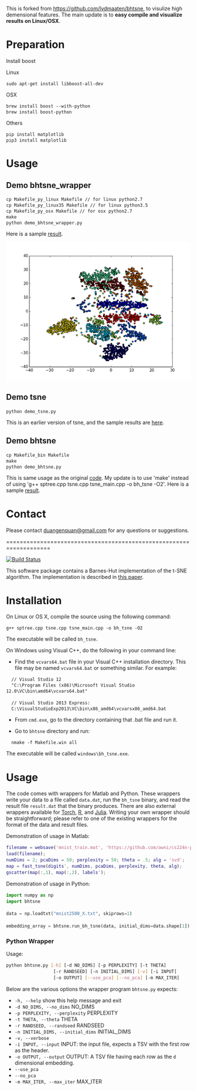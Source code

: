 This is forked from https://github.com/lvdmaaten/bhtsne, to visulize high demensional features.
The main update is to **easy compile and visualize results on Linux/OSX**.

# Preparation
Install boost

Linux
```
sudo apt-get install libboost-all-dev
```

OSX
```
brew install boost --with-python
brew install boost-python
```
Others
```
pip install matplotlib
pip3 install matplotlib
```
# Usage
## Demo bhtsne_wrapper
```
cp Makefile_py_linux Makefile // for linux python2.7
cp Makefile_py_linux35 Makefile // for linux python3.5
cp Makefile_py_osx Makefile // for osx python2.7
make
python demo_bhtsne_wrapper.py
```
Here is a sample [result](https://github.com/duangenquan/bhtsne/blob/master/results/bhtsne_wrapper_demo.png).

![](/results/bhtsne_wrapper_demo.png)


## Demo tsne
```
python demo_tsne.py
```
This is an earlier version of tsne, and the sample results are [here](https://github.com/duangenquan/bhtsne/blob/master/results/tsne_demo.png).

## Demo bhtsne
```
cp Makefile_bin Makefile
make
python demo_bhtsne.py
```
This is same usage as the original [code](https://github.com/lvdmaaten/bhtsne).
My update is to use 'make' instead of using 'g++ sptree.cpp tsne.cpp tsne_main.cpp -o bh_tsne -O2'.
Here is a sample [result](https://github.com/duangenquan/bhtsne/blob/master/results/bhtsne_demo.png).

# Contact
Please contact duangenquan@gmail.com for any questions or suggestions.


===================================================================

[![Build Status](https://travis-ci.org/lvdmaaten/bhtsne.svg)](https://travis-ci.org/lvdmaaten/bhtsne)

This software package contains a Barnes-Hut implementation of the t-SNE algorithm. The implementation is described in [this paper](http://lvdmaaten.github.io/publications/papers/JMLR_2014.pdf).


# Installation #

On Linux or OS X, compile the source using the following command:

```
g++ sptree.cpp tsne.cpp tsne_main.cpp -o bh_tsne -O2
```

The executable will be called `bh_tsne`.

On Windows using Visual C++, do the following in your command line:

- Find the `vcvars64.bat` file in your Visual C++ installation directory. This file may be named `vcvars64.bat` or something similar. For example:

```
  // Visual Studio 12
  "C:\Program Files (x86)\Microsoft Visual Studio 12.0\VC\bin\amd64\vcvars64.bat"

  // Visual Studio 2013 Express:
  C:\VisualStudioExp2013\VC\bin\x86_amd64\vcvarsx86_amd64.bat
```

- From `cmd.exe`, go to the directory containing that .bat file and run it.

- Go to `bhtsne` directory and run:

```
  nmake -f Makefile.win all
```

The executable will be called `windows\bh_tsne.exe`.

# Usage #

The code comes with wrappers for Matlab and Python. These wrappers write your data to a file called `data.dat`, run the `bh_tsne` binary, and read the result file `result.dat` that the binary produces. There are also external wrappers available for [Torch](https://github.com/clementfarabet/manifold), [R](https://github.com/jkrijthe/Rtsne), and [Julia](https://github.com/zhmz90/BHTsne.jl). Writing your own wrapper should be straightforward; please refer to one of the existing wrappers for the format of the data and result files.

Demonstration of usage in Matlab:

```matlab
filename = websave('mnist_train.mat', 'https://github.com/awni/cs224n-pa4/blob/master/Simple_tSNE/mnist_train.mat?raw=true');
load(filename);
numDims = 2; pcaDims = 50; perplexity = 50; theta = .5; alg = 'svd';
map = fast_tsne(digits', numDims, pcaDims, perplexity, theta, alg);
gscatter(map(:,1), map(:,2), labels');
```

Demonstration of usage in Python:

```python
import numpy as np
import bhtsne

data = np.loadtxt("mnist2500_X.txt", skiprows=1)

embedding_array = bhtsne.run_bh_tsne(data, initial_dims=data.shape[1])
```

### Python Wrapper

Usage:

```bash
python bhtsne.py [-h] [-d NO_DIMS] [-p PERPLEXITY] [-t THETA]
                  [-r RANDSEED] [-n INITIAL_DIMS] [-v] [-i INPUT]
                  [-o OUTPUT] [--use_pca] [--no_pca] [-m MAX_ITER]
```

Below are the various options the wrapper program `bhtsne.py` expects:

- `-h, --help`                      show this help message and exit
- `-d NO_DIMS, --no_dims`           NO_DIMS
- `-p PERPLEXITY, --perplexity`     PERPLEXITY
- `-t THETA, --theta`               THETA
- `-r RANDSEED, --randseed`         RANDSEED
- `-n INITIAL_DIMS, --initial_dims` INITIAL_DIMS
- `-v, --verbose`
- `-i INPUT, --input`               INPUT: the input file, expects a TSV with the first row as the header.
- `-o OUTPUT, --output`             OUTPUT: A TSV file having each row as the `d` dimensional embedding.
- `--use_pca`
- `--no_pca`
- `-m MAX_ITER, --max_iter`         MAX_ITER


